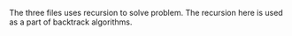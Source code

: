 The three files uses recursion to solve problem. The recursion here is used as a part of backtrack algorithms. 